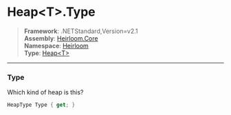 # Heap\<T>.Type

> **Framework**: .NETStandard,Version=v2.1  
> **Assembly**: [Heirloom.Core][0]  
> **Namespace**: [Heirloom][0]  
> **Type**: [Heap\<T>][1]

--------------------------------------------------------------------------------

### Type

Which kind of heap is this?

```cs
HeapType Type { get; }
```

[0]: ../Heirloom.Core.md
[1]: Heirloom.Heap[T].md
